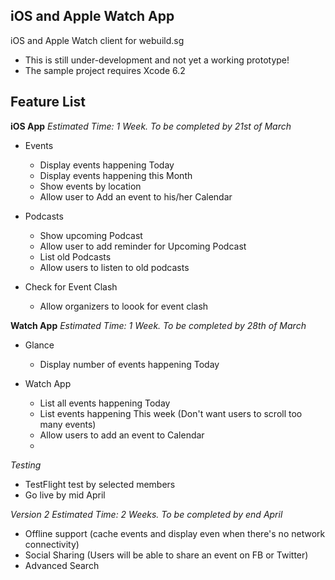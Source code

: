 ## iOS and Apple Watch App

iOS and Apple Watch client for webuild.sg

* This is still under-development and not yet a working prototype! 
* The sample project requires Xcode 6.2 

## Feature List 

**iOS App**
*Estimated Time: 1 Week. To be completed by 21st of March*

* Events 
  * Display events happening Today
  * Display events happening this Month
  * Show events by location
  * Allow user to Add an event to his/her Calendar 
  
* Podcasts 
  * Show upcoming Podcast
  * Allow user to add reminder for Upcoming Podcast
  * List old Podcasts
  * Allow users to listen to old podcasts 

* Check for Event Clash
  * Allow organizers to loook for event clash

**Watch App**
*Estimated Time: 1 Week. To be completed by 28th of March*

* Glance
  * Display number of events happening Today

* Watch App
  * List all events happening Today
  * List events happening This week (Don't want users to scroll too many events)
  * Allow users to add an event to Calendar 
  * 

*Testing*  
* TestFlight test by selected members 
* Go live by mid April

*Version 2*
*Estimated Time: 2 Weeks. To be completed by end April*

* Offline support (cache events and display even when there's no network connectivity) 
* Social Sharing (Users will be able to share an event on FB or Twitter)
* Advanced Search
  
  

